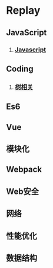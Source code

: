 # Replay
## JavaScript
1. ### [Javascript](https://github.com/JuneJH/Replay/blob/master/Javascript/%E4%B8%80%E4%BA%9B%E5%85%B3%E4%BA%8Ejs%E7%9A%84%E9%97%AE%E9%A2%98.md)

## Coding
1. ### [树相关](https://github.com/JuneJH/Replay/blob/master/killCoding/tree.md)

## Es6

## Vue

## 模块化

## Webpack

## Web安全

## 网络

## 性能优化

## 数据结构
